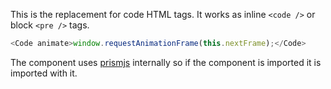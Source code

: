 This is the replacement for code HTML tags. It works as inline `<code />` or
block `<pre />` tags.

```javascript
<Code animate>window.requestAnimationFrame(this.nextFrame);</Code>
```

The component uses [prismjs](http://prismjs.com) internally so if the component
is imported it is imported with it.
